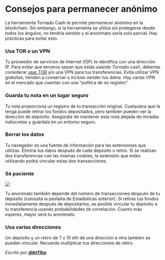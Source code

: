 # Consejos para permanecer anónimo

La herramienta Tornado Cash te permite permanecer anónimo en la blockchain. Sin embargo, si la herramienta se utiliza sin protegerse desde todos los ángulos, no tendría sentido y el anonimato sería solo parcial. Hay prácticas para evitar esto.

### Usa TOR o un VPN

Tu proveedor de servicios de Internet (ISP) te identifica con una dirección IP. Para evitar que terceros sepan que estás usando Tornado.cash, deberías considerar [usar TOR](how-to-use-tornado-cash-with-tor.md) y/o una VPN para tus transferencias. Evita utilizar VPN gratuitas, tienden a conservar o incluso vender tus datos. Hay varias VPN en el mercado que cuentan con una "política de no registro".

### Guarda tu nota en un lugar seguro <a href="#user-content-save-your-note-in-a-safe-place" id="user-content-save-your-note-in-a-safe-place"></a>

Tu nota proporciona un registro de tu transacción original. Cualquiera que la tenga puede retirar los fondos depositados, pero también pueden ver la dirección de depósito. Asegúrate de mantener esta nota alejada de miradas indiscretas y guárdala en un entorno seguro.

### Borrar los datos <a href="#user-content-delete-data" id="user-content-delete-data"></a>

Tu navegador es una fuente de información para las extensiones que utilizas. Elimina tus datos después de cada depósito o retiro. Si se realizan dos transferencias con las mismas cookies, la extensión que estés utilizando podrá vincular estas dos transacciones.

### Sé paciente <a href="#be-patient" id="be-patient"></a>

![](https://gblobscdn.gitbook.com/assets%2F-MXflGk4w5pDjjlmPCuF%2F-MgQVRqU6Ff6ypW\_Q-fV%2F-MgQW0ko2bOUYlnsuG0F%2Fozxj.png?alt=media\&token=1debad58-aa3c-4638-9d18-1636e87e3d0a)

Tu anonimato también depende del número de transacciones después de tu depósito (consulta la pestaña de Estadísticas anterior). Si retiras tus fondos inmediatamente después de depositarlos, es posible vincular tu depósito a tu transferencia usando probabilidades de correlación. Cuanto más esperes, mayor será tu anonimato.

### Usa varias direcciones

Un depósito y un retiro de 7 x 10 eth de una dirección a otra tambien se pueden vincular. Recuerda multiplicar tus direcciones de retiro.

_Escrito por_ [_**@bt11ba**_](https://torn.community/u/bt11ba/)

